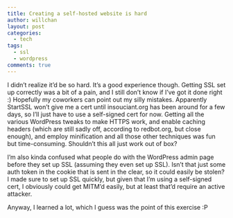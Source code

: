 ```yaml
---
title: Creating a self-hosted website is hard
author: willchan
layout: post
categories:
  - tech
tags:
  - ssl
  - wordpress
comments: true
---
```

I didn’t realize it’d be so hard. It’s a good experience though. Getting SSL set up correctly was a bit of a pain, and I still don’t know if I’ve got it done right :) Hopefully my coworkers can point out my silly mistakes. Apparently StartSSL won’t give me a cert until insouciant.org has been around for a few days, so I’ll just have to use a self-signed cert for now. Getting all the various WordPress tweaks to make HTTPS work, and enable caching headers (which are still sadly off, according to redbot.org, but close enough), and employ minification and all those other techniques was fun but time-consuming. Shouldn’t this all just work out of box?

I’m also kinda confused what people do with the WordPress admin page before they set up SSL (assuming they even set up SSL). Isn’t that just some auth token in the cookie that is sent in the clear, so it could easily be stolen? I made sure to set up SSL quickly, but given that I’m using a self-signed cert, I obviously could get MITM’d easily, but at least that’d require an active attacker.

Anyway, I learned a lot, which I guess was the point of this exercise :P

